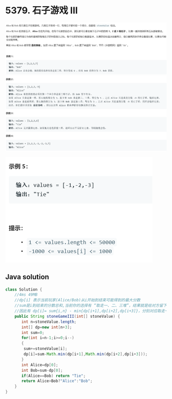 
# 5379. 石子游戏 III

<img src="1.png" alt=" " title="." style="zoom: 200%;" />  

<img src="2.png" alt=" " title="." style="zoom:200%;" />     

![ ](3.png ".")   


## Java solution
```java
class Solution {
    //4ms 49MB
    //dp[i] 表示当前玩家(Alice/Bob)从i开始到结束可能得到的最大分数
    //sum是i到结束的分数总和,当前你的选择有 “取走一、二、三堆”，结果就是给对方留下了 dp[i+1] dp[i+2] dp[i+3] 对应的情况。也就是对方能够得到的最高分就是 dp[i+1] dp[i+2] dp[i+3] 中的一个，而我们能得到的分数就是剩下的所有分数减去对方能拿到的分数。为了让我们拿到的更多，就得让对方拿到的最少。
    //因此有 dp[i]= sum{i,n} - min{dp[i+1],dp[i+2],dp[i+3]}，分别对应取走一堆、两堆、三堆石子的情况。
    public String stoneGameIII(int[] stoneValue) {
       int n=stoneValue.length;
       int[] dp=new int[n+3];
       int sum=0;
       for(int i=n-1;i>=0;i--)
       {
        sum+=stoneValue[i];
        dp[i]=sum-Math.min(dp[i+1],Math.min(dp[i+2],dp[i+3]));
       }
       int Alice=dp[0];
       int Bob=sum-dp[0];
       if(Alice==Bob) return "Tie";
       return Alice>Bob?"Alice":"Bob";
    }
}
```







